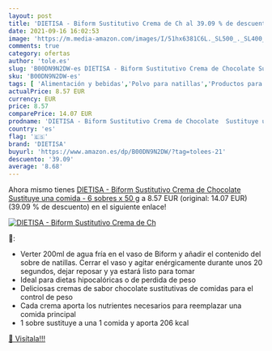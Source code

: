```yaml
---
layout: post
title: 'DIETISA - Biform Sustitutivo Crema de Ch al 39.09 % de descuento'
date: 2021-09-16 16:02:53
image: 'https://m.media-amazon.com/images/I/51hx6381C6L._SL500_._SL400_.jpg'
comments: true
category: ofertas
author: 'tole.es'
slug: 'B00DN9N2DW-es DIETISA - Biform Sustitutivo Crema de Chocolate Sustituye...'
sku: 'B00DN9N2DW-es'
tags: [ 'Alimentación y bebidas','Polvo para natillas','Productos para cocina y repostería','chocolate','dietisa', ]
actualPrice: 8.57 EUR
currency: EUR
price: 8.57
comparePrice: 14.07 EUR
prodname: 'DIETISA - Biform Sustitutivo Crema de Chocolate  Sustituye una comida - 6 sobres x 50 g'
country: 'es'
flag: '🇪🇸'
brand: 'DIETISA'
buyurl: 'https://www.amazon.es/dp/B00DN9N2DW/?tag=tolees-21'
descuento: '39.09'
average: '8.68'
---
```


Ahora mismo tienes [DIETISA - Biform Sustitutivo Crema de Chocolate  Sustituye una comida - 6 sobres x 50 g](https://www.amazon.es/dp/B00DN9N2DW/?tag=tolees-21) a 8.57 EUR (original: 14.07 EUR) (39.09 %  de descuento) en el siguiente enlace!

[![DIETISA - Biform Sustitutivo Crema de Ch](https://m.media-amazon.com/images/I/51hx6381C6L._SL500_._SL400_.jpg)](https://www.amazon.es/dp/B00DN9N2DW/?tag=tolees-21)

🔎:

- Verter 200ml de agua fría en el vaso de Biform y añadir el contenido del sobre de natillas. Cerrar el vaso y agitar enérgicamente durante unos 20 segundos, dejar reposar y ya estará listo para tomar
- Ideal para dietas hipocalóricas o de perdida de peso
- Deliciosas cremas de sabor chocolate sustitutivas de comidas para el control de peso
- Cada crema aporta los nutrientes necesarios para reemplazar una comida principal
- 1 sobre sustituye a una 1 comida y aporta 206 kcal

[🛒 Visítala!!!](https://www.amazon.es/dp/B00DN9N2DW/?tag=tolees-21)
